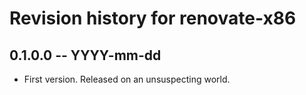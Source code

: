 # Revision history for renovate-x86

## 0.1.0.0 -- YYYY-mm-dd

* First version. Released on an unsuspecting world.
